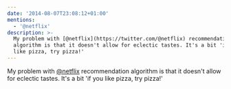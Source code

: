 ```yaml
---
date: '2014-08-07T23:08:12+01:00'
mentions:
  - '@netflix'
description: >-
  My problem with [@netflix](https://twitter.com/@netflix) recommendation
  algorithm is that it doesn't allow for eclectic tastes. It's a bit 'if you
  like pizza, try pizza!'
---
```

My problem with [@netflix](https://twitter.com/@netflix) recommendation algorithm is that it doesn't allow for eclectic tastes. It's a bit 'if you like pizza, try pizza!'
